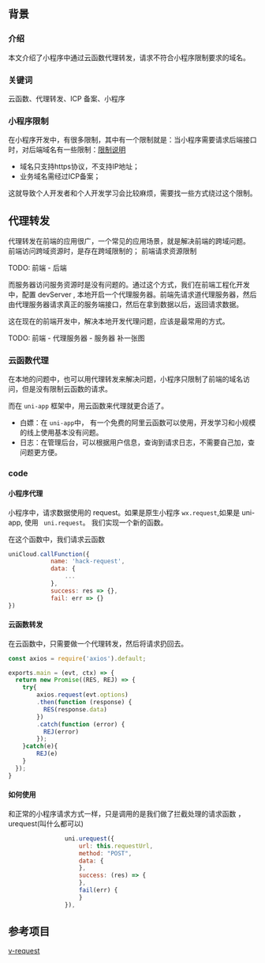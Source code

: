 ## 背景
### 介绍
本文介绍了小程序中通过云函数代理转发，请求不符合小程序限制要求的域名。

### 关键词
云函数、代理转发、ICP 备案、小程序

### 小程序限制
在小程序开发中，有很多限制，其中有一个限制就是：当小程序需要请求后端接口时，对后端域名有一些限制：[限制说明](https://developers.weixin.qq.com/miniprogram/dev/framework/ability/domain.html#%E9%99%90%E5%88%B6%E8%AF%B4%E6%98%8E)

- 域名只支持https协议，不支持IP地址；
- 业务域名需经过ICP备案；

这就导致个人开发者和个人开发学习会比较麻烦，需要找一些方式绕过这个限制。


## 代理转发

代理转发在前端的应用很广，一个常见的应用场景，就是解决前端的跨域问题。
前端访问跨域资源时，是存在跨域限制的；
前端请求资源限制

TODO: 前端 - 后端

而服务器访问服务资源时是没有问题的。通过这个方式，我们在前端工程化开发中，配置 devServer , 本地开启一个代理服务器。前端先请求道代理服务器，然后由代理服务器请求真正的服务端接口，然后在拿到数据以后，返回请求数据。

这在现在的前端开发中，解决本地开发代理问题，应该是最常用的方式。




TODO: 前端 - 代理服务器 - 服务器
补一张图

### 云函数代理
在本地的问题中，也可以用代理转发来解决问题，小程序只限制了前端的域名访问，但是没有限制云函数的请求。

而在 `uni-app` 框架中，用云函数来代理就更合适了。

- 白嫖：在 `uni-app`中， 有一个免费的阿里云函数可以使用，开发学习和小规模的线上使用基本没有问题。
- 日志：在管理后台，可以根据用户信息，查询到请求日志，不需要自己加，查问题更方便。

### code
#### 小程序代理
小程序中，请求数据使用的 request。如果是原生小程序
`wx.request`,如果是 uni-app, 使用  ` uni.request`。
我们实现一个新的函数。

在这个函数中，我们请求云函数
```js
uniCloud.callFunction({
			name: 'hack-request',
			data: {
				...
			},
			success: res => {},
			fail: err => {}
})
```




#### 云函数转发
在云函数中，只需要做一个代理转发，然后将请求扔回去。
```js
const axios = require('axios').default;

exports.main = (evt, ctx) => {
  return new Promise((RES, REJ) => {
	try{
		axios.request(evt.options)
        .then(function (response) {
		  RES(response.data)
		})
		.catch(function (error) {
		  REJ(error)
		});
	}catch(e){
		REJ(e)
	}
  });
}
```


#### 如何使用
和正常的小程序请求方式一样，只是调用的是我们做了拦截处理的请求函数 ，urequest(叫什么都可以)

```js
				uni.urequest({
					url: this.requestUrl,
					method: "POST",
					data: {
					},
					success: (res) => {
					},
					fail(err) {
					}
				}),
```


## 参考项目
[v-request](https://github.com/guren-cloud/v-request)
